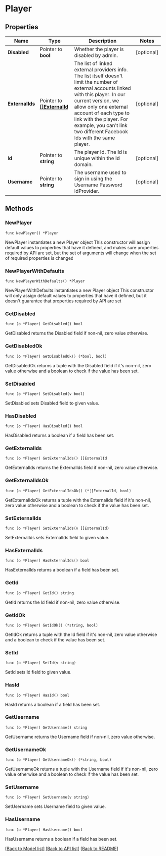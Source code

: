 # Player

## Properties

Name | Type | Description | Notes
------------ | ------------- | ------------- | -------------
**Disabled** | Pointer to **bool** | Whether the player is disabled by admin. | [optional] 
**ExternalIds** | Pointer to [**[]ExternalId**](ExternalId.md) | The list of linked external providers info. The list itself doesn&#39;t limit the number of external accounts linked with this player. In our current version, we allow only one external account of each type to link with the player. For example, you can&#39;t link two different Facebook Ids with the same player. | [optional] 
**Id** | Pointer to **string** | The player Id. The Id is unique within the Id domain. | [optional] 
**Username** | Pointer to **string** | The username used to sign in using the Username Password IdProvider. | [optional] 

## Methods

### NewPlayer

`func NewPlayer() *Player`

NewPlayer instantiates a new Player object
This constructor will assign default values to properties that have it defined,
and makes sure properties required by API are set, but the set of arguments
will change when the set of required properties is changed

### NewPlayerWithDefaults

`func NewPlayerWithDefaults() *Player`

NewPlayerWithDefaults instantiates a new Player object
This constructor will only assign default values to properties that have it defined,
but it doesn't guarantee that properties required by API are set

### GetDisabled

`func (o *Player) GetDisabled() bool`

GetDisabled returns the Disabled field if non-nil, zero value otherwise.

### GetDisabledOk

`func (o *Player) GetDisabledOk() (*bool, bool)`

GetDisabledOk returns a tuple with the Disabled field if it's non-nil, zero value otherwise
and a boolean to check if the value has been set.

### SetDisabled

`func (o *Player) SetDisabled(v bool)`

SetDisabled sets Disabled field to given value.

### HasDisabled

`func (o *Player) HasDisabled() bool`

HasDisabled returns a boolean if a field has been set.

### GetExternalIds

`func (o *Player) GetExternalIds() []ExternalId`

GetExternalIds returns the ExternalIds field if non-nil, zero value otherwise.

### GetExternalIdsOk

`func (o *Player) GetExternalIdsOk() (*[]ExternalId, bool)`

GetExternalIdsOk returns a tuple with the ExternalIds field if it's non-nil, zero value otherwise
and a boolean to check if the value has been set.

### SetExternalIds

`func (o *Player) SetExternalIds(v []ExternalId)`

SetExternalIds sets ExternalIds field to given value.

### HasExternalIds

`func (o *Player) HasExternalIds() bool`

HasExternalIds returns a boolean if a field has been set.

### GetId

`func (o *Player) GetId() string`

GetId returns the Id field if non-nil, zero value otherwise.

### GetIdOk

`func (o *Player) GetIdOk() (*string, bool)`

GetIdOk returns a tuple with the Id field if it's non-nil, zero value otherwise
and a boolean to check if the value has been set.

### SetId

`func (o *Player) SetId(v string)`

SetId sets Id field to given value.

### HasId

`func (o *Player) HasId() bool`

HasId returns a boolean if a field has been set.

### GetUsername

`func (o *Player) GetUsername() string`

GetUsername returns the Username field if non-nil, zero value otherwise.

### GetUsernameOk

`func (o *Player) GetUsernameOk() (*string, bool)`

GetUsernameOk returns a tuple with the Username field if it's non-nil, zero value otherwise
and a boolean to check if the value has been set.

### SetUsername

`func (o *Player) SetUsername(v string)`

SetUsername sets Username field to given value.

### HasUsername

`func (o *Player) HasUsername() bool`

HasUsername returns a boolean if a field has been set.


[[Back to Model list]](../README.md#documentation-for-models) [[Back to API list]](../README.md#documentation-for-api-endpoints) [[Back to README]](../README.md)


